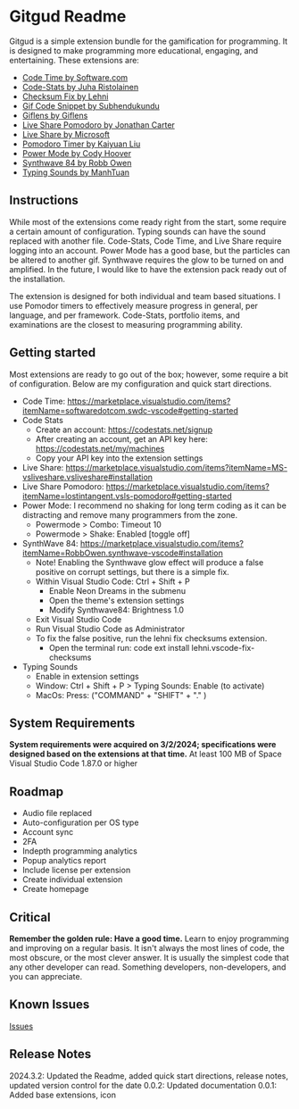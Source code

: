 # Gitgud Readme
Gitgud is a simple extension bundle for the gamification for programming. It is designed to make programming more educational, engaging, and entertaining. These extensions are:
* [Code Time by Software.com](https://marketplace.visualstudio.com/items?itemName=softwaredotcom.swdc-vscode)
* [Code-Stats by Juha Ristolainen](https://marketplace.visualstudio.com/items?itemName=riussi.code-stats-vscode)
* [Checksum Fix by Lehni](https://marketplace.visualstudio.com/items?itemName=lehni.vscode-fix-checksums)
* [Gif Code Snippet by Subhendukundu](https://marketplace.visualstudio.com/items?itemName=subhendukundu.gif-code-snippet)
* [Giflens by Giflens](https://marketplace.visualstudio.com/items?itemName=giflens.giflens)
* [Live Share Pomodoro by Jonathan Carter](https://marketplace.visualstudio.com/items?itemName=lostintangent.vsls-pomodoro)
* [Live Share by Microsoft](https://marketplace.visualstudio.com/items?itemName=MS-vsliveshare.vsliveshare)
* [Pomodoro Timer by Kaiyuan Liu](https://marketplace.visualstudio.com/items?itemName=lkytal.pomodoro)
* [Power Mode by Cody Hoover](https://marketplace.visualstudio.com/items?itemName=hoovercj.vscode-power-mode)
* [Synthwave 84 by Robb Owen](https://marketplace.visualstudio.com/items?itemName=RobbOwen.synthwave-vscode)
* [Typing Sounds by ManhTuan](https://marketplace.visualstudio.com/items?itemName=MTuan.typing-sounds)

## Instructions
While most of the extensions come ready right from the start, some require a certain amount of configuration. Typing sounds can have the sound replaced with another file. Code-Stats, Code Time, and Live Share require logging into an account. Power Mode has a good base, but the particles can be altered to another gif. Synthwave requires the glow to be turned on and amplified. In the future, I would like to have the extension pack ready out of the installation.

The extension is designed for both individual and team based situations. I use Pomodor timers to effectively measure progress in general, per language, and per framework. Code-Stats, portfolio items, and examinations are the closest to measuring programming ability.

## Getting started
Most extensions are ready to go out of the box; however, some require a bit of configuration. Below are my configuration and quick start directions.
* Code Time: https://marketplace.visualstudio.com/items?itemName=softwaredotcom.swdc-vscode#getting-started
* Code Stats
  - Create an account: https://codestats.net/signup
  - After creating an account, get an API key here: https://codestats.net/my/machines
  - Copy your API key into the extension settings
* Live Share: https://marketplace.visualstudio.com/items?itemName=MS-vsliveshare.vsliveshare#installation
* Live Share Pomodoro: https://marketplace.visualstudio.com/items?itemName=lostintangent.vsls-pomodoro#getting-started
* Power Mode: I recommend no shaking for long term coding as it can be distracting and remove many programmers from the zone.
  - Powermode > Combo: Timeout 10
  - Powermode > Shake: Enabled [toggle off]
* SynthWave 84: https://marketplace.visualstudio.com/items?itemName=RobbOwen.synthwave-vscode#installation
  - Note! Enabling the Synthwave glow effect will produce a false positive on corrupt settings, but there is a simple fix.
  - Within Visual Studio Code: Ctrl + Shift + P
    - Enable Neon Dreams in the submenu
    - Open the theme's extension settings
    - Modify Synthwave84: Brightness 1.0
  - Exit Visual Studio Code
  - Run Visual Studio Code as Administrator
  - To fix the false positive, run the lehni fix checksums extension.
    - Open the terminal run: code ext install lehni.vscode-fix-checksums
* Typing Sounds
  - Enable in extension settings
  - Window: Ctrl + Shift + P > Typing Sounds: Enable (to activate)
  - MacOs: Press: ("COMMAND" + "SHIFT" + "." )

## System Requirements
**System requirements were acquired on 3/2/2024; specifications were designed based on the extensions at that time.**
At least 100 MB of Space
Visual Studio Code 1.87.0 or higher

## Roadmap
* Audio file replaced
* Auto-configuration per OS type
* Account sync
* 2FA
* Indepth programming analytics
* Popup analytics report
* Include license per extension
* Create individual extension
* Create homepage

## Critical
**Remember the golden rule: Have a good time.**
Learn to enjoy programming and improving on a regular basis. It isn't always the most lines of code, the most obscure, or the most clever answer. It is usually the simplest code that any other developer can read. Something developers, non-developers, and you can appreciate.

## Known Issues
[Issues](https://github.com/DrLonnieJonesPFMP/GitGud/issues)

## Release Notes
2024.3.2: Updated the Readme, added quick start directions, release notes, updated version control for the date
0.0.2: Updated documentation
0.0.1: Added base extensions, icon